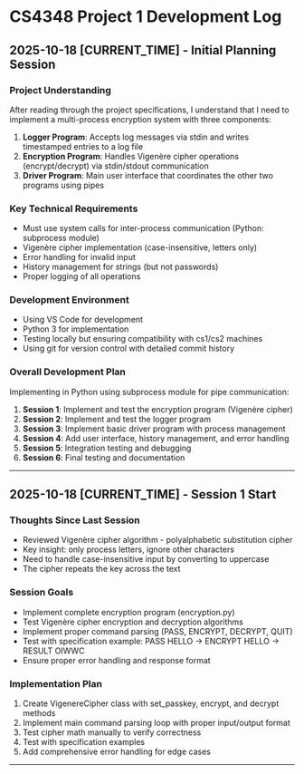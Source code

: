 # CS4348 Project 1 Development Log

## 2025-10-18 [CURRENT_TIME] - Initial Planning Session

### Project Understanding
After reading through the project specifications, I understand that I need to implement a multi-process encryption system with three components:

1. **Logger Program**: Accepts log messages via stdin and writes timestamped entries to a log file
2. **Encryption Program**: Handles Vigenère cipher operations (encrypt/decrypt) via stdin/stdout communication  
3. **Driver Program**: Main user interface that coordinates the other two programs using pipes

### Key Technical Requirements
- Must use system calls for inter-process communication (Python: subprocess module)
- Vigenère cipher implementation (case-insensitive, letters only)
- Error handling for invalid input
- History management for strings (but not passwords)
- Proper logging of all operations

### Development Environment
- Using VS Code for development
- Python 3 for implementation
- Testing locally but ensuring compatibility with cs1/cs2 machines
- Using git for version control with detailed commit history

### Overall Development Plan
Implementing in Python using subprocess module for pipe communication:

1. **Session 1**: Implement and test the encryption program (Vigenère cipher)
2. **Session 2**: Implement and test the logger program  
3. **Session 3**: Implement basic driver program with process management
4. **Session 4**: Add user interface, history management, and error handling
5. **Session 5**: Integration testing and debugging
6. **Session 6**: Final testing and documentation

---

## 2025-10-18 [CURRENT_TIME] - Session 1 Start

### Thoughts Since Last Session  
- Reviewed Vigenère cipher algorithm - polyalphabetic substitution cipher
- Key insight: only process letters, ignore other characters
- Need to handle case-insensitive input by converting to uppercase
- The cipher repeats the key across the text

### Session Goals
- Implement complete encryption program (encryption.py)
- Test Vigenère cipher encryption and decryption algorithms
- Implement proper command parsing (PASS, ENCRYPT, DECRYPT, QUIT)
- Test with specification example: PASS HELLO → ENCRYPT HELLO → RESULT OIWWC
- Ensure proper error handling and response format

### Implementation Plan
1. Create VigenereCipher class with set_passkey, encrypt, and decrypt methods
2. Implement main command parsing loop with proper input/output format
3. Test cipher math manually to verify correctness
4. Test with specification examples
5. Add comprehensive error handling for edge cases

---